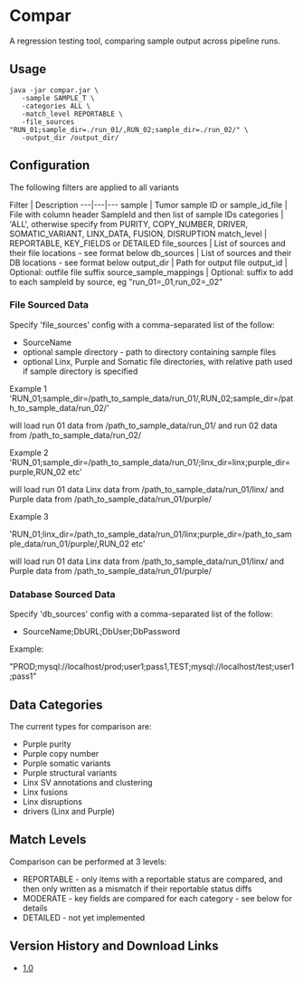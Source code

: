 # Compar

A regression testing tool, comparing sample output across pipeline runs.

## Usage

```
java -jar compar.jar \
   -sample SAMPLE_T \
   -categories ALL \
   -match_level REPORTABLE \
   -file_sources "RUN_01;sample_dir=./run_01/,RUN_02;sample_dir=./run_02/" \
   -output_dir /output_dir/ 
```

## Configuration
 
The following filters are applied to all variants

Filter | Description
---|---|---
sample | Tumor sample ID or
sample_id_file | File with column header SampleId and then list of sample IDs
categories | 'ALL', otherwise specify from PURITY, COPY_NUMBER, DRIVER, SOMATIC_VARIANT, LINX_DATA, FUSION, DISRUPTION
match_level | REPORTABLE, KEY_FIELDS or DETAILED
file_sources | List of sources and their file locations - see format below
db_sources |  List of sources and their DB locations - see format below
output_dir | Path for output file
output_id | Optional: outfile file suffix
source_sample_mappings | Optional: suffix to add to each sampleId by source, eg "run_01=_01,run_02=_02"

### File Sourced Data
Specify 'file_sources' config with a comma-separated list of the follow:
- SourceName
- optional sample directory - path to directory containing sample files
- optional Linx, Purple and Somatic file directories, with relative path used if sample directory is specified

Example 1
'RUN_01;sample_dir=/path_to_sample_data/run_01/,RUN_02;sample_dir=/path_to_sample_data/run_02/'

will load run 01 data from /path_to_sample_data/run_01/ and run 02 data from /path_to_sample_data/run_02/

Example 2
'RUN_01;sample_dir=/path_to_sample_data/run_01/;linx_dir=linx;purple_dir=purple,RUN_02 etc'

will load run 01 data Linx data from /path_to_sample_data/run_01/linx/ and Purple data from /path_to_sample_data/run_01/purple/ 

Example 3

'RUN_01;linx_dir=/path_to_sample_data/run_01/linx;purple_dir=/path_to_sample_data/run_01/purple/,RUN_02 etc'

will load run 01 data Linx data from /path_to_sample_data/run_01/linx/ and Purple data from /path_to_sample_data/run_01/purple/ 

### Database Sourced Data
Specify 'db_sources' config with a comma-separated list of the follow:
- SourceName;DbURL;DbUser;DbPassword

Example:

"PROD;mysql://localhost/prod;user1;pass1,TEST;mysql://localhost/test;user1;pass1"


## Data Categories
The current types for comparison are:
- Purple purity
- Purple copy number
- Purple somatic variants
- Purple structural variants
- Linx SV annotations and clustering
- Linx fusions
- Linx disruptions
- drivers (Linx and Purple)


## Match Levels
Comparison can be performed at 3 levels:
- REPORTABLE - only items with a reportable status are compared, and then only written as a mismatch if their reportable status diffs
- MODERATE - key fields are compared for each category - see below for details
- DETAILED - not yet implemented


## Version History and Download Links
- [1.0](https://github.com/hartwigmedical/hmftools/releases/tag/compar-v1.0)
